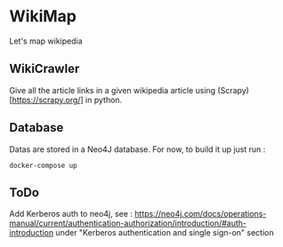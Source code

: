 # WikiMap
Let's map wikipedia

## WikiCrawler
Give all the article links in a given wikipedia article using (Scrapy)[https://scrapy.org/] in python.

## Database

Datas are stored in a Neo4J database. For now, to build it up just run :
```
docker-compose up
```

## ToDo

Add Kerberos auth to neo4j, see : https://neo4j.com/docs/operations-manual/current/authentication-authorization/introduction/#auth-introduction under "Kerberos authentication and single sign-on" section
